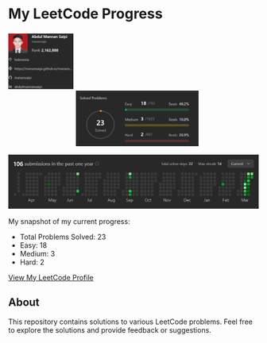 # My LeetCode Progress

###

<div align="center">
<p float="left">
  <img src="./automation/ss_result/profile.png" width="26%" style="margin-right: 1000px;" /> &nbsp; &nbsp; 
  <img src="./automation/ss_result/solvedProblems.png" width="49%" /> 
</p>

![Submissions](./automation/ss_result/submissions.png)

</div>
My snapshot of my current progress:

-   Total Problems Solved: 23
-   Easy: 18
-   Medium: 3
-   Hard: 2

[View My LeetCode Profile](https://leetcode.com/manansaipi)

## About

This repository contains solutions to various LeetCode problems. Feel free to explore the solutions and provide feedback or suggestions.
